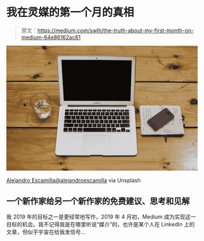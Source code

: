 # 我在灵媒的第一个月的真相

> 原文：<https://medium.com/swlh/the-truth-about-my-first-month-on-medium-64e86162ac61>

![](img/3394e907de357544cfca0bedaff6bb53.png)

[Alejandro Escamilla@alejandroescamilla](https://unsplash.com/@alejandroescamilla) via Unsplash

## 一个新作家给另一个新作家的免费建议、思考和见解

我 2019 年的目标之一是更经常地写作，2019 年 4 月初，Medium 成为实现这一目标的机会。我不记得我是在哪里听说“媒介”的，也许是某个人在 LinkedIn 上的文章，但似乎宇宙在给我发信号…